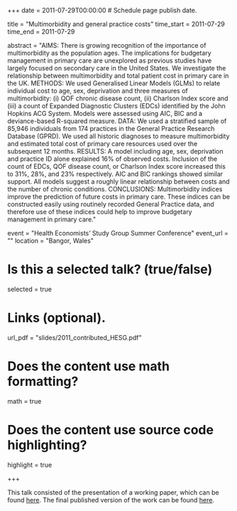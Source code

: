 +++
date = 2011-07-29T00:00:00  # Schedule page publish date.

title = "Multimorbidity and general practice costs"
time_start = 2011-07-29
time_end = 2011-07-29

abstract = "AIMS: There is growing recognition of the importance of multimorbidity as the population ages. The implications for budgetary management in primary care are unexplored as previous studies have largely focused on secondary care in the United States. We investigate the relationship between multimorbidity and total patient cost in primary care in the UK. METHODS: We used Generalised Linear Models (GLMs) to relate individual cost to age, sex, deprivation and three measures of multimorbidity: (i) QOF chronic disease count, (ii) Charlson Index score and (iii) a count of Expanded Diagnostic Clusters (EDCs) identified by the John Hopkins ACG System. Models were assessed using AIC, BIC and a deviance-based R-squared measure. DATA: We used a stratified sample of 85,946 individuals from 174 practices in the General Practice Research Database (GPRD). We used all historic diagnoses to measure multimorbidity and estimated total cost of primary care resources used over the subsequent 12 months. RESULTS: A model including age, sex, deprivation and practice ID alone explained 16% of observed costs. Inclusion of the count of EDCs, QOF disease count, or Charlson Index score increased this to 31%, 28%, and 23% respectively. AIC and BIC rankings showed similar support. All models suggest a roughly linear relationship between costs and the number of chronic conditions. CONCLUSIONS: Multimorbidity indices improve the prediction of future costs in primary care. These indices can be constructed easily using routinely recorded General Practice data, and therefore use of these indices could help to improve budgetary management in primary care."

event = "Health Economists’ Study Group Summer Conference"
event_url = ""
location = "Bangor, Wales"

# Is this a selected talk? (true/false)
selected = true

# Links (optional).
url_pdf = "slides/2011_contributed_HESG.pdf"

# Does the content use math formatting?
math = true

# Does the content use source code highlighting?
highlight = true

+++

This talk consisted of the presentation of a working paper, which can be found [here](/slides/2011_contributed_HESG.pdf). The final published version of the work can be found [here](https://www.ncbi.nlm.nih.gov/pmc/articles/PMC4051993/).
